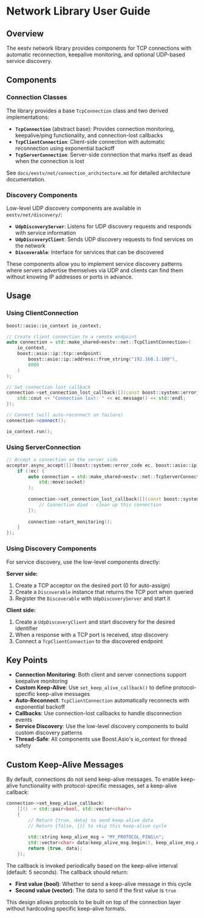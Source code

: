 # Network Library User Guide

## Overview

The eestv network library provides components for TCP connections with automatic reconnection, keepalive monitoring, and optional UDP-based service discovery.

## Components

### Connection Classes

The library provides a base `TcpConnection` class and two derived implementations:

- **`TcpConnection`** (abstract base): Provides connection monitoring, keepalive/ping functionality, and connection-lost callbacks
- **`TcpClientConnection`**: Client-side connection with automatic reconnection using exponential backoff
- **`TcpServerConnection`**: Server-side connection that marks itself as dead when the connection is lost

See `docs/eestv/net/connection_architecture.md` for detailed architecture documentation.

### Discovery Components

Low-level UDP discovery components are available in `eestv/net/discovery/`:

- **`UdpDiscoveryServer`**: Listens for UDP discovery requests and responds with service information
- **`UdpDiscoveryClient`**: Sends UDP discovery requests to find services on the network
- **`Discoverable`**: Interface for services that can be discovered

These components allow you to implement service discovery patterns where servers advertise themselves via UDP and clients can find them without knowing IP addresses or ports in advance.

## Usage

### Using ClientConnection

```cpp
boost::asio::io_context io_context;

// Create client connection to a remote endpoint
auto connection = std::make_shared<eestv::net::TcpClientConnection>(
    io_context,
    boost::asio::ip::tcp::endpoint(
        boost::asio::ip::address::from_string("192.168.1.100"), 
        8080
    )
);

// Set connection lost callback
connection->set_connection_lost_callback([](const boost::system::error_code& ec) {
    std::cout << "Connection lost: " << ec.message() << std::endl;
});

// Connect (will auto-reconnect on failure)
connection->connect();

io_context.run();
```

### Using ServerConnection

```cpp
// Accept a connection on the server side
acceptor.async_accept([](boost::system::error_code ec, boost::asio::ip::tcp::socket socket) {
    if (!ec) {
        auto connection = std::make_shared<eestv::net::TcpServerConnection>(
            std::move(socket)
        );
        
        connection->set_connection_lost_callback([](const boost::system::error_code& ec) {
            // Connection died - clean up this connection
        });
        
        connection->start_monitoring();
    }
});
```

### Using Discovery Components

For service discovery, use the low-level components directly:

**Server side:**
1. Create a TCP acceptor on the desired port (0 for auto-assign)
2. Create a `Discoverable` instance that returns the TCP port when queried
3. Register the `Discoverable` with `UdpDiscoveryServer` and start it

**Client side:**
1. Create a `UdpDiscoveryClient` and start discovery for the desired identifier
2. When a response with a TCP port is received, stop discovery
3. Connect a `TcpClientConnection` to the discovered endpoint

## Key Points

- **Connection Monitoring**: Both client and server connections support keepalive monitoring
- **Custom Keep-Alive**: Use `set_keep_alive_callback()` to define protocol-specific keep-alive messages
- **Auto-Reconnect**: `TcpClientConnection` automatically reconnects with exponential backoff
- **Callbacks**: Use connection-lost callbacks to handle disconnection events
- **Service Discovery**: Use the low-level discovery components to build custom discovery patterns
- **Thread-Safe**: All components use Boost.Asio's io_context for thread safety

## Custom Keep-Alive Messages

By default, connections do not send keep-alive messages. To enable keep-alive functionality with protocol-specific messages, set a keep-alive callback:

```cpp
connection->set_keep_alive_callback(
    []() -> std::pair<bool, std::vector<char>>
    {
        // Return {true, data} to send keep-alive data
        // Return {false, {}} to skip this keep-alive cycle
        
        std::string keep_alive_msg = "MY_PROTOCOL_PING\n";
        std::vector<char> data(keep_alive_msg.begin(), keep_alive_msg.end());
        return {true, data};
    });
```

The callback is invoked periodically based on the keep-alive interval (default: 5 seconds). The callback should return:
- **First value (bool)**: Whether to send a keep-alive message in this cycle
- **Second value (vector<char>)**: The data to send if the first value is `true`

This design allows protocols to be built on top of the connection layer without hardcoding specific keep-alive formats.
